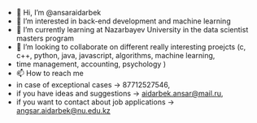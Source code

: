 - 👋 Hi, I’m @ansaraidarbek
- 👀 I’m interested in back-end development and machine learning 
- 🌱 I’m currently learning at Nazarbayev University in the data scientist masters program
- 💞️ I’m looking to collaborate on different really interesting proejcts  (c, c++, python, java, javascript, algorithms, machine learning,
- time management, accounting, psychology ) 
- 📫 How to reach me 
- in case of exceptional cases -> 87712527546, 
- if you have ideas and suggestions -> aidarbek.ansar@mail.ru, 
- if you want to contact about job applications -> angsar.aidarbek@nu.edu.kz

<!---
ansaraidarbek/ansaraidarbek is a ✨ special ✨ repository because its `README.md` (this file) appears on your GitHub profile.
You can click the Preview link to take a look at your changes.
--->
